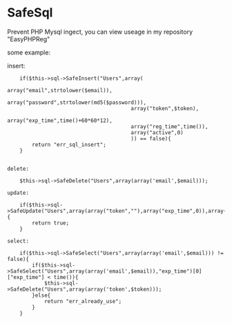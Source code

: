 # SafeSql

 Prevent PHP Mysql ingect, you can view useage in my repository "EasyPHPReg"
 
 some example:
 
  insert:
  
		if($this->sql->SafeInsert("Users",array(
											array("email",strtolower($email)),
											array("password",strtolower(md5($password))),
											array("token",$token),
											array("exp_time",time()+60*60*12),
											array("reg_time",time()),
											array("active",0)
											)) == false){
			return "err_sql_insert";
		}

			
	delete:
		
		$this->sql->SafeDelete("Users",array(array('email',$email)));
		
	update:
		
		if($this->sql->SafeUpdate("Users",array(array("token",""),array("exp_time",0)),array(array('token',$token)))){
			return true;
		}
		
	select:
	
		if($this->sql->SafeSelect("Users",array(array('email',$email))) != false){
			if($this->sql->SafeSelect("Users",array(array('email',$email)),"exp_time")[0]["exp_time"] < time()){
				$this->sql->SafeDelete("Users",array(array('token',$token)));
			}else{
				return "err_already_use";
			}
		}
